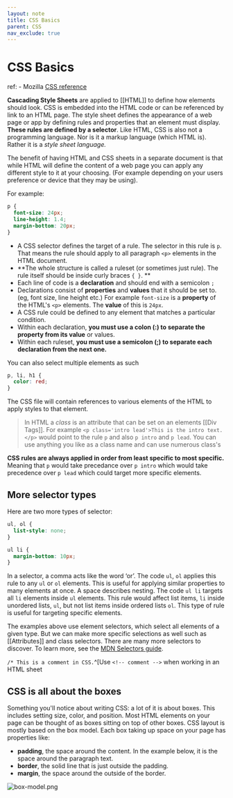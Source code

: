 ```yaml
---
layout: note
title: CSS Basics
parent: CSS
nav_exclude: true
---
```


# CSS Basics
ref: - Mozilla [CSS reference](https://developer.mozilla.org/en-US/docs/Web/CSS/Reference#Keyword_index)

**Cascading Style Sheets** are applied to [[HTML]] to define how elements should look. CSS is embedded into the HTML code or can be referenced by link to an HTML page. The style sheet defines the appearance of a web page or app by defining rules and properties that an element must display. **These rules are defined by a selector**. Like HTML, CSS is also not a programming language. Nor is it a markup language (which HTML is). Rather it is a _style sheet language._

The benefit of having HTML and CSS sheets in a separate document is that while HTML will define the content of a web page you can apply any different style to it at your choosing. (For example depending on your users preference or device that they may be using). 

For example:

~~~css
p {
  font-size: 24px;
  line-height: 1.4;
  margin-bottom: 20px;
}
~~~

- A CSS selector defines the target of a rule. The selector in this rule is `p`. That means the rule should apply to all paragraph `<p>` elements in the HTML document. 
- **The whole structure is called a ruleset (or sometimes just rule). The rule itself should be inside curly braces `{ }`. **
- Each line of code is a **declaration** and should end with a semicolon `;`
- Declarations consist of **properties** and **values** that it should be set to. (eg, font size, line height etc.) For example `font-size` is a **property** of the HTML's `<p>` elements. The **value** of this is `24px`.
- A CSS rule could be defined to any element that matches a particular condition. 
- Within each declaration, **you must use a colon (:) to separate the property from its value** or values.
- Within each ruleset, **you must use a semicolon (;) to separate each declaration from the next one.**

You can also select multiple elements as such
~~~css
p, li, h1 {
  color: red;
}
~~~

The CSS file will contain references to various elements of the HTML to apply styles to that element.

> In HTML a *class* is an attribute that can be set on an elements [[Div Tags]]. For example `<p class='intro lead'>This is the intro text.</p>` would point to the rule `p` and also `p intro` and `p lead`. You can use anything you like as a class name and can use numerous class's

**CSS rules are always applied in order from least specific to most specific.** Meaning that `p` would take precedance over  `p intro` which would take precedence over `p lead` which could target more specific elements. 

## More selector types
Here are two more types of selector:

~~~css
ul, ol {
  list-style: none;
}

ul li {
  margin-bottom: 10px;
}
~~~

In a selector, a comma acts like the word ‘or’. The code `ul`, `ol` applies this rule to any `ul` or `ol` elements. This is useful for applying similar properties to many elements at once. A space describes nesting. The code `ul li` targets all `li` elements inside `ul` elements. This rule would affect list items, `li` inside unordered lists, `ul`, but not list items inside ordered lists `ol`. This type of rule is useful for targeting specific elements.

The examples above use element selectors, which select all elements of a given type. But we can make more specific selections as well such as [[Attributes]] and class selectors. There are many more selectors to discover. To learn more, see the [MDN Selectors guide](https://developer.mozilla.org/en-US/docs/Learn/CSS/Building_blocks/Selectors).

`/* This is a comment in CSS.`^[Use `<!-- comment -->` when working in an HTML sheet

## CSS is all about the boxes
Something you'll notice about writing CSS: a lot of it is about boxes. This includes setting size, color, and position. Most HTML elements on your page can be thought of as boxes sitting on top of other boxes. CSS layout is mostly based on the box model. Each box taking up space on your page has properties like:
- **padding**, the space around the content. In the example below, it is the space around the paragraph text.
- **border**, the solid line that is just outside the padding.
- **margin**, the space around the outside of the border.

![box-model.png](../css/attachments/box-model.png)
